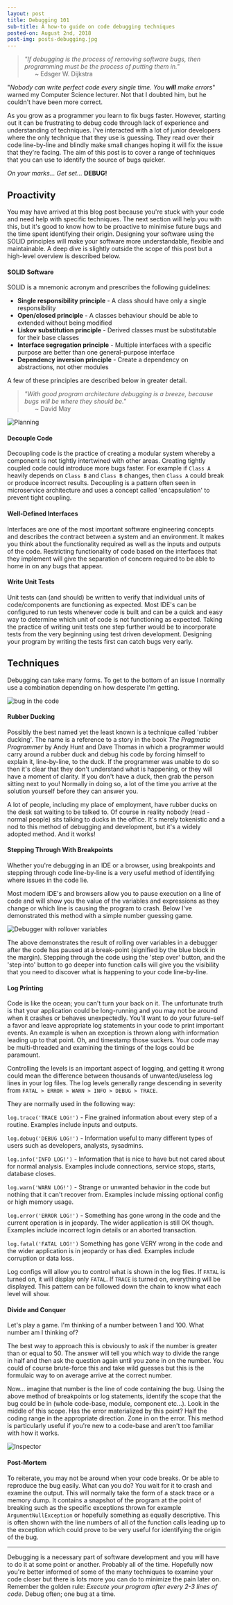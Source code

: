 ```yaml
---
layout: post
title: Debugging 101
sub-title: A how-to guide on code debugging techniques
posted-on: August 2nd, 2018
post-img: posts-debugging.jpg
---
```



> _"If debugging is the process of removing software bugs, then programming must be the process of putting them in."_  
> &nbsp;&nbsp;&nbsp;&nbsp;&nbsp;&nbsp;~ Edsger W. Dijkstra

"_Nobody can write perfect code every single time. You **will** make errors_" warned my Computer Science lecturer. Not that I doubted him, but he couldn't have been more correct. 

As you grow as a programmer you learn to fix bugs faster. However, starting out it can be frustrating to debug code through lack of experience and understanding of techniques. I've interacted with a lot of junior developers where the only technique that they use is guessing. They read over their code line-by-line and blindly make small changes hoping it will fix the issue that they're facing. The aim of this post is to cover a range of techniques that you can use to identify the source of bugs quicker.

_On your marks..._
_Get set..._
**DEBUG!**


## Proactivity 

You may have arrived at this blog post because you're stuck with your code and need help with specific techniques. The next section will help you with this, but it's good to know how to be proactive to minimise future bugs and the time spent identifying their origin. Designing your software using the SOLID principles will make your software more understandable, flexible and maintainable. A deep dive is slightly outside the scope of this post but a high-level overview is described below.

#### SOLID Software

SOLID is a mnemonic acronym and prescribes the following guidelines:

- **Single responsibility principle** - A class should have only a single responsibility
- **Open/closed principle** - A classes behaviour should be able to extended without being modified
- **Liskov substitution principle** - Derived classes must be substitutable for their base classes
- **Interface segregation principle** - Multiple interfaces with a specific purpose are better than one general-purpose interface
- **Dependency inversion principle** - Create a dependency on abstractions, not other modules

A few of these principles are described below in greater detail.

> _"With good program architecture debugging is a breeze, because bugs will be where they should be."_  
> &nbsp;&nbsp;&nbsp;&nbsp;&nbsp;&nbsp;~ David May 

![Planning](https://image.prntscr.com/image/NiNc84oTT5mfhk4g0MiYig.png)


#### Decouple Code	

Decoupling code is the practice of creating a modular system whereby a component is not tightly intertwined with other areas. Creating tightly coupled code could introduce more bugs faster. For example if `Class A` heavily depends on `Class B` and `Class B` changes, then `Class A` could break or produce incorrect results. Decoupling is a pattern often seen in microservice architecture and uses a concept called 'encapsulation' to prevent tight coupling. 

#### Well-Defined Interfaces

Interfaces are one of the most important software engineering concepts and describes the contract between a system and an environment. It makes you think about the functionality required as well as the inputs and outputs of the code. Restricting functionality of code based on the interfaces that they implement will give the separation of concern required to be able to home in on any bugs that appear.

#### Write Unit Tests

Unit tests can (and should) be written to verify that individual units of code/components are functioning as expected. Most IDE's can be configured to run tests whenever code is built and can be a quick and easy way to determine which unit of code is not functioning as expected. Taking the practice of writing unit tests one step further would be to incorporate tests from the very beginning using test driven development. Designing your program by writing the tests first can catch bugs very early.

## Techniques

Debugging can take many forms. To get to the bottom of an issue I normally use a combination depending on how desperate I'm getting. 

![bug in the code](http://www.qalab.co/blog/wp-content/uploads/2017/07/bug-fix-banner.jpg)

#### Rubber Ducking

Possibly the best named yet the least known is a technique called 'rubber ducking'. The name is a reference to a story in the book _The Pragmatic Programmer_ by Andy Hunt and Dave Thomas in which a programmer would carry around a rubber duck and debug his code by forcing himself to explain it, line-by-line, to the duck. If the programmer was unable to do so then it's clear that they don't understand what is happening, or they will have a moment of clarity. If you don't have a duck, then grab the person sitting next to you! Normally in doing so, a lot of the time you arrive at the solution yourself before they can answer you.

A lot of people, including my place of employment, have rubber ducks on the desk sat waiting to be talked to. Of course in reality nobody (read - normal people) sits talking to ducks in the office. It's merely tokenistic and a nod to this method of debugging and development, but it's a widely adopted method. And it works! 

#### Stepping Through With Breakpoints

Whether you're debugging in an IDE or a browser, using breakpoints and stepping through code line-by-line is a very useful method of identifying where issues in the code lie.

Most modern IDE's and browsers allow you to pause execution on a line of code and will show you the value of the variables and expressions as they change or which line is causing the program to crash. Below I've demonstrated this method with a simple number guessing game.  

![Debugger with rollover variables](https://i.imgur.com/NjgnawD.gif)

The above demonstrates the result of rolling over variables in a debugger after the code has paused at a break-point (signified by the blue block in the margin). Stepping through the code using the 'step over' button, and the 'step into' button to go deeper into function calls will give you the visibility that you need to discover what is happening to your code line-by-line.

#### Log Printing 

Code is like the ocean; you can't turn your back on it. The unfortunate truth is that your application could be long-running and you may not be around when it crashes or behaves unexpectedly. You'll want to do your future-self a favor and leave appropriate log statements in your code to print important events. An example is when an exception is thrown along with information leading up to that point. Oh, and timestamp those suckers. Your code may be multi-threaded and examining the timings of the logs could be paramount. 

Controlling the levels is an important aspect of logging, and getting it wrong could mean the difference between thousands of unwanted/useless log lines in your log files. The log levels generally range descending in severity from `FATAL > ERROR > WARN > INFO > DEBUG > TRACE`. 

They are normally used in the following way:

`log.trace('TRACE LOG!')` - Fine grained information about every step of a routine. Examples include inputs and outputs.  

`log.debug('DEBUG LOG!')` - Information useful to many different types of users such as developers, analysts, sysadmins.

`log.info('INFO LOG!')` - Information that is nice to have but not cared about for normal analysis. Examples include connections, service stops, starts, database closes.

`log.warn('WARN LOG!')`  - Strange or unwanted behavior in the code but nothing that it can't recover from. Examples include missing optional config or high memory usage.

`log.error('ERROR LOG!')`  - Something has gone wrong in the code and the current operation is in jeopardy. The wider application is still OK though. Examples include incorrect login details or an aborted transaction. 

`log.fatal('FATAL LOG!')`  Something has gone VERY wrong in the code and the wider application is in jeopardy or has died. Examples include corruption or data loss.

Log configs will allow you to control what is shown in the log files. If `FATAL` is turned on, it will display only `FATAL`. If `TRACE` is turned on, everything will be displayed. This pattern can be followed  down the chain to know what each level will show.
	
#### Divide and Conquer

Let's play a game. I'm thinking of a number between 1 and 100. What number am I thinking of?

The best way to approach this is obviously to ask if the number is greater than or equal to 50. The answer will tell you which way to divide the range in half and then ask the question again until you zone in on the number. You could of course brute-force this and take wild guesses but this is the formulaic way to on average arrive at the correct number. 

Now... imagine that number is the line of code containing the bug. Using the above method of breakpoints or log statements, identify the scope that the bug could be in (whole code-base, module, component etc...). Look in the middle of this scope. Has the error materialized by this point? Half the coding range in the appropriate direction. Zone in on the error. This method is particularly useful if you're new to a code-base and aren't too familiar with how it works.

![Inspector](https://image.prntscr.com/image/4IyWU1bFQT2AGUt6RgBUTw.png)



#### Post-Mortem

To reiterate, you may not be around when your code breaks. Or be able to reproduce the bug easily. What can you do? You wait for it to crash and examine the output. This will normally take the form of a stack trace or a memory dump. It contains a snapshot of the program at the point of breaking such as the specific exceptions thrown for example `ArgumentNullException` or hopefully something as equally descriptive. This is often shown with the line numbers of all of the function calls leading up to the exception which could prove to be very useful for identifying the origin of the bug. 

____

Debugging is a necessary part of software development and you will have to do it at some point or another. Probably all of the time. Hopefully now you're better informed of some of the many techniques to examine your code closer but there is lots more you can do to minimize the pain later on. Remember the golden rule: _Execute your program after every 2-3 lines of code_. Debug often; one bug at a time.